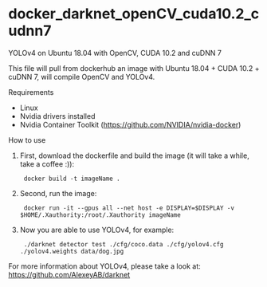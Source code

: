 # docker_darknet_openCV_cuda10.2_cudnn7
YOLOv4 on Ubuntu 18.04 with OpenCV, CUDA 10.2 and cuDNN 7

This file will pull from dockerhub an image with Ubuntu 18.04 + CUDA 10.2 + cuDNN 7, will compile OpenCV and YOLOv4.

Requirements
* Linux
* Nvidia drivers installed
* Nvidia Container Toolkit (https://github.com/NVIDIA/nvidia-docker)

How to use
1) First, download the dockerfile and build the image (it will take a while, take a coffee :)):

		docker build -t imageName .
2) Second, run the image:


		docker run -it --gpus all --net host -e DISPLAY=$DISPLAY -v $HOME/.Xauthority:/root/.Xauthority imageName

3) Now you are able to use YOLOv4, for example:


		./darknet detector test ./cfg/coco.data ./cfg/yolov4.cfg ./yolov4.weights data/dog.jpg
		
For more information about YOLOv4, please take a look at: https://github.com/AlexeyAB/darknet

